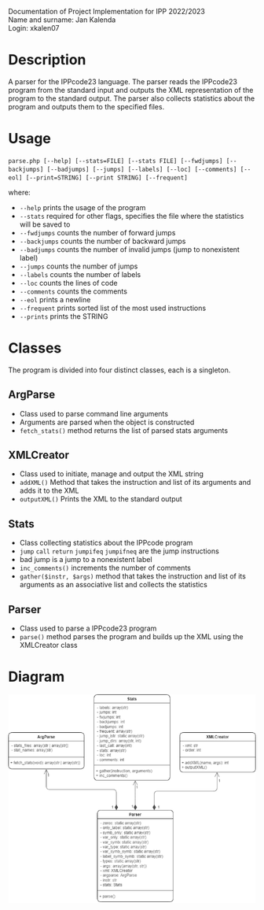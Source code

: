 Documentation of Project Implementation for IPP 2022/2023  
Name and surname: Jan Kalenda  
Login: xkalen07  

# Description
A parser for the IPPcode23 language. The parser reads the IPPcode23 program from the standard input and outputs the XML representation of the program to the standard output. The parser also collects statistics about the program and outputs them to the specified files.

# Usage
`parse.php [--help] [--stats=FILE] [--stats FILE] [--fwdjumps] [--backjumps] [--badjumps] [--jumps] [--labels] [--loc] [--comments] [--eol] [--print=STRING] [--print STRING] [--frequent]`  

where:
- `--help` prints the usage of the program
- `--stats` required for other flags, specifies the file where the statistics will be saved to
- `--fwdjumps` counts the number of forward jumps
- `--backjumps` counts the number of backward jumps
- `--badjumps` counts the number of invalid jumps (jump to nonexistent label)
- `--jumps` counts the number of jumps
- `--labels` counts the number of labels
- `--loc` counts the lines of code
- `--comments` counts the comments
- `--eol` prints a newline
- `--frequent` prints sorted list of the most used instructions
- `--prints` prints the STRING

# Classes
The program is divided into four distinct classes, each is a singleton.
## ArgParse
- Class used to parse command line arguments
- Arguments are parsed when the object is constructed
- `fetch_stats()` method returns the list of parsed stats arguments

## XMLCreator
- Class used to initiate, manage and output the XML string
- `addXML()` Method that takes the instruction and list of its arguments and adds it to the XML
- `outputXML()` Prints the XML to the standard output

## Stats
- Class collecting statistics about the IPPcode program
- `jump` `call` `return` `jumpifeq` `jumpifneq` are the jump instructions
- bad jump is a jump to a nonexistent label
- `inc_comments()` increments the number of comments
- `gather($instr, $args)` method that takes the instruction and list of its arguments as an associative list and collects the statistics

## Parser
- Class used to parse a IPPcode23 program
- `parse()` method parses the program and builds up the XML using the XMLCreator class

# Diagram

![Diagram](img/IPP1_UML.drawio.png)